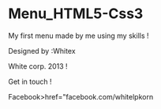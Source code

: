 Menu_HTML5-Css3
===============

My first menu made by me using my skills !


Designed by :Whitex





White corp. 2013 !


Get in touch  !


<a>Facebook>href="facebook.com/whitelpkorn</a>

